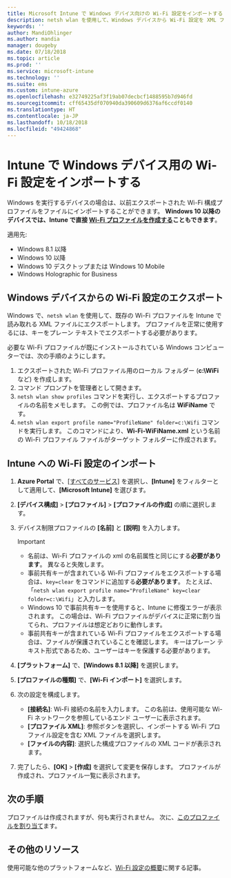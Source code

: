 ```yaml
---
title: Microsoft Intune で Windows デバイス向けの Wi-Fi 設定をインポートする - Azure | Microsoft Docs
description: netsh wlan を使用して、Windows デバイスから Wi-Fi 設定を XML ファイル形式でエクスポートします。 次に、Intune でこのファイルをインポートして、Windows 8.1、Windows 10、Windows Holographic for Business を実行するデバイス用の Wi-Fi プロファイルを作成します。
keywords: ''
author: MandiOhlinger
ms.author: mandia
manager: dougeby
ms.date: 07/18/2018
ms.topic: article
ms.prod: ''
ms.service: microsoft-intune
ms.technology: ''
ms.suite: ems
ms.custom: intune-azure
ms.openlocfilehash: e32749225af3f19ab07decbcf1488595b7d946fd
ms.sourcegitcommit: cff65435df070940da390609d6376af6ccdf0140
ms.translationtype: HT
ms.contentlocale: ja-JP
ms.lasthandoff: 10/18/2018
ms.locfileid: "49424868"
---
```

# <a name="import-wi-fi-settings-for-windows-devices-in-intune"></a>Intune で Windows デバイス用の Wi-Fi 設定をインポートする

Windows を実行するデバイスの場合は、以前エクスポートされた Wi-Fi 構成プロファイルをファイルにインポートすることができます。 **Windows 10 以降のデバイスでは、Intune で直接 [Wi-Fi プロファイルを作成する](wi-fi-settings-windows.md)こともできます**。

適用先:  
- Windows 8.1 以降
- Windows 10 以降
- Windows 10 デスクトップまたは Windows 10 Mobile
- Windows Holographic for Business

## <a name="export-wi-fi-settings-from-a-windows-device"></a>Windows デバイスからの Wi-Fi 設定のエクスポート

Windows で、`netsh wlan` を使用して、既存の Wi-Fi プロファイルを Intune で読み取れる XML ファイルにエクスポートします。 プロファイルを正常に使用するには、キーをプレーン テキストでエクスポートする必要があります。

必要な Wi-Fi プロファイルが既にインストールされている Windows コンピューターでは、次の手順のようにします。

1. エクスポートされた Wi-Fi プロファイル用のローカル フォルダー (**c:\WiFi** など) を作成します。
2. コマンド プロンプトを管理者として開きます。
3. `netsh wlan show profiles` コマンドを実行し、エクスポートするプロファイルの名前をメモします。 この例では、プロファイル名は **WiFiName** です。
4. `netsh wlan export profile name="ProfileName" folder=c:\Wifi` コマンドを実行します。 このコマンドにより、**Wi-Fi-WiFiName.xml** という名前の Wi-Fi プロファイル ファイルがターゲット フォルダーに作成されます。

## <a name="import-the-wi-fi-settings-into-intune"></a>Intune への Wi-Fi 設定のインポート

1. **Azure Portal** で、[[すべてのサービス]](https://portal.azure.com) を選択し、**[Intune]** をフィルターとして適用して、**[Microsoft Intune]** を選びます。
2. **[デバイス構成]** > **[プロファイル]** > **[プロファイルの作成]** の順に選択します。
3. デバイス制限プロファイルの **[名前]** と **[説明]** を入力します。

    > [!IMPORTANT]
    > - 名前は、Wi-Fi プロファイルの xml の名前属性と同じにする**必要があります**。 異なると失敗します。
    > - 事前共有キーが含まれている Wi-Fi プロファイルをエクスポートする場合は、`key=clear` をコマンドに追加する**必要があります**。 たとえば、「`netsh wlan export profile name="ProfileName" key=clear folder=c:\Wifi`」と入力します。
    > - Windows 10 で事前共有キーを使用すると、Intune に修復エラーが表示されます。 この場合は、Wi-Fi プロファイルがデバイスに正常に割り当てられ、プロファイルは想定どおりに動作します。
    > - 事前共有キーが含まれている Wi-Fi プロファイルをエクスポートする場合は、ファイルが保護されていることを確認します。 キーはプレーン テキスト形式であるため、ユーザーはキーを保護する必要があります。

4. **[プラットフォーム]** で、**[Windows 8.1 以降]** を選択します。
5. **[プロファイルの種類]** で、**[Wi-Fi インポート]** を選択します。
6. 次の設定を構成します。
    - **[接続名]**: Wi-Fi 接続の名前を入力します。 この名前は、使用可能な Wi-Fi ネットワークを参照しているエンド ユーザーに表示されます。
    - **[プロファイル XML]**: 参照ボタンを選択し、インポートする Wi-Fi プロファイル設定を含む XML ファイルを選択します。
    - **[ファイルの内容]**: 選択した構成プロファイルの XML コードが表示されます。
7. 完了したら、**[OK]** > **[作成]** を選択して変更を保存します。 プロファイルが作成され、プロファイル一覧に表示されます。

## <a name="next-steps"></a>次の手順

プロファイルは作成されますが、何も実行されません。 次に、[このプロファイルを割り当て](device-profile-assign.md)ます。

## <a name="more-resources"></a>その他のリソース

使用可能な他のプラットフォームなど、[Wi-Fi 設定の概要](wi-fi-settings-configure.md)に関する記事。